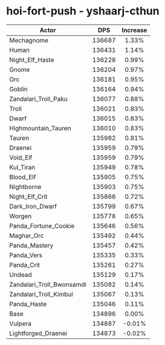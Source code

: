 # hoi-fort-push - yshaarj-cthun
| Actor | DPS | Increase |
|---|:---:|:---:|
|Mechagnome|136687|1.33%|
|Human|136431|1.14%|
|Night_Elf_Haste|136228|0.99%|
|Gnome|136204|0.97%|
|Orc|136181|0.95%|
|Goblin|136164|0.94%|
|Zandalari_Troll_Paku|136077|0.88%|
|Troll|136021|0.83%|
|Dwarf|136015|0.83%|
|Highmountain_Tauren|136010|0.83%|
|Tauren|135982|0.81%|
|Draenei|135959|0.79%|
|Void_Elf|135959|0.79%|
|Kul_Tiran|135949|0.78%|
|Blood_Elf|135905|0.75%|
|Nightborne|135903|0.75%|
|Night_Elf_Crit|135866|0.72%|
|Dark_Iron_Dwarf|135799|0.67%|
|Worgen|135778|0.65%|
|Panda_Fortune_Cookie|135646|0.56%|
|Maghar_Orc|135492|0.44%|
|Panda_Mastery|135457|0.42%|
|Panda_Vers|135335|0.33%|
|Panda_Crit|135261|0.27%|
|Undead|135129|0.17%|
|Zandalari_Troll_Bwonsamdi|135082|0.14%|
|Zandalari_Troll_Kimbul|135067|0.13%|
|Panda_Haste|135046|0.11%|
|Base|134896|0.00%|
|Vulpera|134887|-0.01%|
|Lightforged_Draenei|134873|-0.02%|
